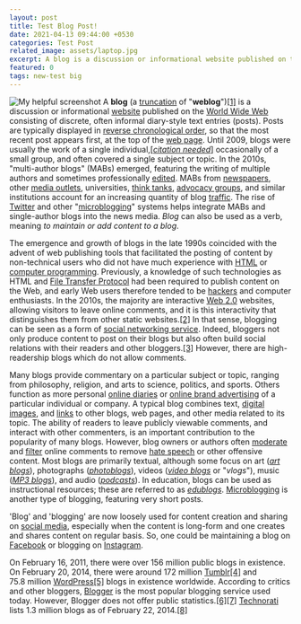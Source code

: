 ```yaml
---
layout: post
title: Test Blog Post!
date: 2021-04-13 09:44:00 +0530
categories: Test Post
related_image: assets/laptop.jpg
excerpt: A blog is a discussion or informational website published on the World Wide Web consisting of discrete, often informal diary-style text...
featured: 0
tags: new-test big 
---
```

![My helpful screenshot](/assets/laptop.jpg)
A **blog** (a [truncation](https://en.wikipedia.org/wiki/Clipping_(morphology) "Clipping (morphology)") of "**weblog**")[[1]](https://en.wikipedia.org/wiki/Blog#cite_note-1) is a discussion or informational [website](https://en.wikipedia.org/wiki/Website "Website") published on the [World Wide Web](https://en.wikipedia.org/wiki/World_Wide_Web "World Wide Web") consisting of discrete, often informal diary-style text entries (posts). Posts are typically displayed in [reverse chronological order](https://en.wikipedia.org/wiki/Reverse_chronology "Reverse chronology"), so that the most recent post appears first, at the top of the [web page](https://en.wikipedia.org/wiki/Web_page "Web page"). Until 2009, blogs were usually the work of a single individual,[*[citation needed](https://en.wikipedia.org/wiki/Wikipedia:Citation_needed "Wikipedia:Citation needed")*] occasionally of a small group, and often covered a single subject or 
topic. In the 2010s, "multi-author blogs" (MABs) emerged, featuring the 
writing of multiple authors and sometimes professionally [edited](https://en.wikipedia.org/wiki/Editing "Editing"). MABs from [newspapers](https://en.wikipedia.org/wiki/Newspaper "Newspaper"), other [media outlets](https://en.wikipedia.org/wiki/News_media "News media"), universities, [think tanks](https://en.wikipedia.org/wiki/Think_tank "Think tank"), [advocacy groups](https://en.wikipedia.org/wiki/Advocacy_group "Advocacy group"), and similar institutions account for an increasing quantity of blog [traffic](https://en.wikipedia.org/wiki/Web_traffic "Web traffic"). The rise of [Twitter](https://en.wikipedia.org/wiki/Twitter "Twitter") and other "[microblogging](https://en.wikipedia.org/wiki/Microblogging "Microblogging")" systems helps integrate MABs and single-author blogs into the news media. *Blog* can also be used as a verb, meaning *to maintain or add content to a blog*.

The emergence and growth of blogs in the late 1990s coincided 
with the advent of web publishing tools that facilitated the posting of 
content by non-technical users who did not have much experience with [HTML](https://en.wikipedia.org/wiki/HTML "HTML") or [computer programming](https://en.wikipedia.org/wiki/Computer_programming "Computer programming"). Previously, a knowledge of such technologies as HTML and [File Transfer Protocol](https://en.wikipedia.org/wiki/File_Transfer_Protocol "File Transfer Protocol") had been required to publish content on the Web, and early Web users therefore tended to be [hackers](https://en.wikipedia.org/wiki/Hacker "Hacker") and computer enthusiasts. In the 2010s, the majority are interactive [Web 2.0](https://en.wikipedia.org/wiki/Web_2.0 "Web 2.0") websites, allowing visitors to leave online comments, and it is this 
interactivity that distinguishes them from other static websites.[[2]](https://en.wikipedia.org/wiki/Blog#cite_note-2) In that sense, blogging can be seen as a form of [social networking service](https://en.wikipedia.org/wiki/Social_networking_service "Social networking service").
 Indeed, bloggers not only produce content to post on their blogs but 
also often build social relations with their readers and other bloggers.[[3]](https://en.wikipedia.org/wiki/Blog#cite_note-3) However, there are high-readership blogs which do not allow comments.

Many blogs provide commentary on a particular subject or topic, 
ranging from philosophy, religion, and arts to science, politics, and 
sports. Others function as more personal [online diaries](https://en.wikipedia.org/wiki/Online_diary "Online diary") or [online brand advertising](https://en.wikipedia.org/wiki/Online_advertising "Online advertising") of a particular individual or company. A typical blog combines text, [digital images](https://en.wikipedia.org/wiki/Digital_image "Digital image"), and [links](https://en.wikipedia.org/wiki/Hyperlink "Hyperlink") to other blogs, web pages, and other media related to its topic. The 
ability of readers to leave publicly viewable comments, and interact 
with other commenters, is an important contribution to the popularity of
 many blogs. However, blog owners or authors often [moderate](https://en.wikipedia.org/wiki/Internet_forum#Moderators "Internet forum") and [filter](https://en.wikipedia.org/wiki/Wordfilter "Wordfilter") online comments to remove [hate speech](https://en.wikipedia.org/wiki/Hate_speech "Hate speech") or other offensive content. Most blogs are primarily textual, although some focus on art (*[art blogs](https://en.wikipedia.org/wiki/Art_blog "Art blog")*), photographs (*[photoblogs](https://en.wikipedia.org/wiki/Photoblog "Photoblog")*), videos (*[video blogs](https://en.wikipedia.org/wiki/Video_blog "Video blog")* or "*vlogs*"), music (*[MP3 blogs](https://en.wikipedia.org/wiki/MP3_blog "MP3 blog")*), and audio (*[podcasts](https://en.wikipedia.org/wiki/Podcast "Podcast")*). In education, blogs can be used as instructional resources; these are referred to as *[edublogs](https://en.wikipedia.org/wiki/Edublog "Edublog")*. [Microblogging](https://en.wikipedia.org/wiki/Microblogging "Microblogging") is another type of blogging, featuring very short posts.

'Blog' and 'blogging' are now loosely used for content creation and sharing on [social media](https://en.wikipedia.org/wiki/Social_media "Social media"),
 especially when the content is long-form and one creates and shares 
content on regular basis. So, one could be maintaining a blog on [Facebook](https://en.wikipedia.org/wiki/Facebook "Facebook") or blogging on [Instagram](https://en.wikipedia.org/wiki/Instagram "Instagram").

On February 16, 2011, there were over 156 million public blogs in existence.
On February 20, 2014, there were around 172 million [Tumblr](https://en.wikipedia.org/wiki/Tumblr "Tumblr")[[4]](https://en.wikipedia.org/wiki/Blog#cite_note-4) and 75.8 million [WordPress](https://en.wikipedia.org/wiki/WordPress.com "WordPress.com")[[5]](https://en.wikipedia.org/wiki/Blog#cite_note-5) blogs in existence worldwide. According to critics and other bloggers, [Blogger](https://en.wikipedia.org/wiki/Blogger_(service) "Blogger (service)") is the most popular blogging service used today. However, Blogger does not offer public statistics.[[6]](https://en.wikipedia.org/wiki/Blog#cite_note-6)[[7]](https://en.wikipedia.org/wiki/Blog#cite_note-7) [Technorati](https://en.wikipedia.org/wiki/Technorati "Technorati") lists 1.3 million blogs as of February 22, 2014.[[8]](https://en.wikipedia.org/wiki/Blog#cite_note-8)
